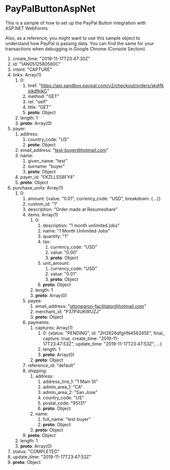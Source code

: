 # PayPalButtonAspNet
This is a sample of how to set up the PayPal Button integration with ASP.NET WebForms


Also, as a reference, you might want to use this sample object to understand how PayPal is passing data. You can find the same for your transactions when debugging in Google Chrome (Console Section).

1. create_time: "2019-11-17T23:47:30Z"
2. id: "1AN0512580560C"
3. intent: "CAPTURE"
4. links: Array(1)
	1. 0:
		1. href: "https://api.sandbox.paypal.com/v2/checkout/orders/skdjfkjskdfkjkC"
		2. method: "GET"
		3. rel: "self"
		4. title: "GET"
		5. __proto__: Object
	2. length: 1
	3. __proto__: Array(0)
5. payer:
	1. address:
		1. country_code: "US"
		2. __proto__: Object
	2. email_address: "test-buyer@hotmail.com"
	3. name:
		1. given_name: "test"
		2. surname: "buyer"
		3. __proto__: Object
	4. payer_id: "FKZLLSS8FY4"
	5. __proto__: Object
6. purchase_units: Array(1)
	1. 0:
		1. amount: {value: "0.01", currency_code: "USD", breakdown: {…}}
		2. custom_id: "1"
		3. description: "Order made at Resumeshare"
		4. items: Array(1)
			1. 0:
				1. description: "1 month unlimited jobs"
				2. name: "1 Month Unlimited Jobs"
				3. quantity: "1"
				4. tax:
					1. currency_code: "USD"
					2. value: "0.00"
					3. __proto__: Object
				5. unit_amount:
					1. currency_code: "USD"
					2. value: "0.01"
					3. __proto__: Object
				6. __proto__: Object
			2. length: 1
			3. __proto__: Array(0)
		5. payee:
			1. email_address: "ottonegron-facilitator@hotmail.com"
			2. merchant_id: "P37P4UKWUZJ"
			3. __proto__: Object
		6. payments:
			1. captures: Array(1)
				1. 0: {status: "PENDING", id: "2H2626dfgHN456245E", final_capture: true, create_time: "2019-11-17T23:47:53Z", update_time: "2019-11-17T23:47:53Z", …}
				2. length: 1
				3. __proto__: Array(0)
			2. __proto__: Object
		7. reference_id: "default"
		8. shipping:
			1. address:
				1. address_line_1: "1 Main St"
				2. admin_area_1: "CA"
				3. admin_area_2: "San Jose"
				4. country_code: "US"
				5. postal_code: "95131"
				6. __proto__: Object
			2. name:
				1. full_name: "test buyer"
				2. __proto__: Object
			3. __proto__: Object
		9. __proto__: Object
	2. length: 1
	3. __proto__: Array(0)
7. status: "COMPLETED"
8. update_time: "2019-11-17T23:47:53Z"
9. __proto__: Object
